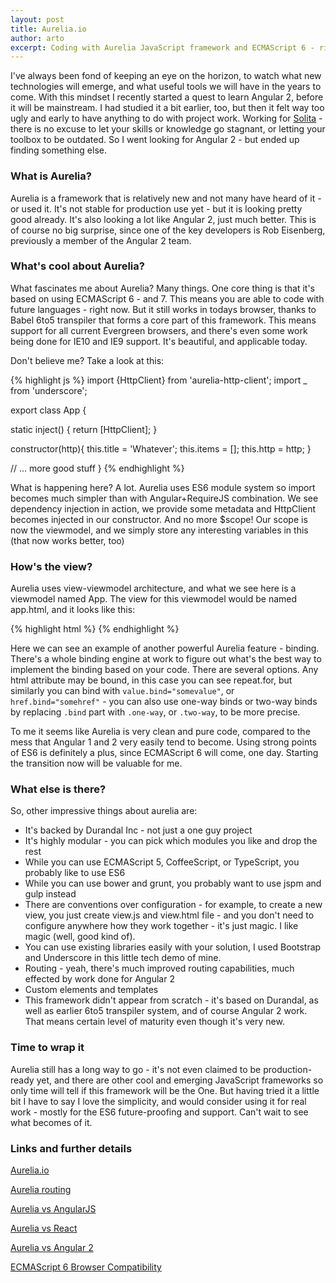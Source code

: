 ```yaml
---
layout: post
title: Aurelia.io
author: arto
excerpt: Coding with Aurelia JavaScript framework and ECMAScript 6 - right now
---
```

I've always been fond of keeping an eye on the horizon, to watch what new technologies will emerge, and what useful tools we will have in the years to come. With this mindset I recently started a quest to learn Angular 2, before it will be mainstream. I had studied it a bit earlier, too, but then it felt way too ugly and early to have anything to do with project work. Working for [Solita](http://www.solita.fi) - there is no excuse to let your skills or knowledge go stagnant, or letting your toolbox to be outdated. So I went looking for Angular 2 - but ended up finding something else.

### What is Aurelia? ###

Aurelia is a framework that is relatively new and not many have heard of it - or used it. It's not stable for production use yet - but it is looking pretty good already. It's also looking a lot like Angular 2, just much better. This is of course no big surprise, since one of the key developers is Rob Eisenberg, previously a member of the Angular 2 team.

### What's cool about Aurelia? ###

What fascinates me about Aurelia? Many things. One core thing is that it's based on using ECMAScript 6 - and 7. This means you are able to code with future languages - right now. But it still works in todays browser, thanks to Babel 6to5 transpiler that forms a core part of this framework. This means support for all current Evergreen browsers, and there's even some work being done for IE10 and IE9 support. It's beautiful, and applicable today.

Don't believe me? Take a look at this:

{% highlight js %}
import {HttpClient} from 'aurelia-http-client';
import _ from 'underscore';

export class App {

  static inject() { return [HttpClient]; }

  constructor(http){
        this.title = 'Whatever';
        this.items = [];
        this.http = http;
  }

  // ... more good stuff
}
{% endhighlight %}

What is happening here? A lot. Aurelia uses ES6 module system so import becomes much simpler than with Angular+RequireJS combination. We see dependency injection in action, we provide some metadata and HttpClient becomes injected in our constructor. And no more $scope! Our scope is now the viewmodel, and we simply store any interesting variables in this (that now works better, too)

### How's the view? ###

Aurelia uses view-viewmodel architecture, and what we see here is a viewmodel named App. The view for this viewmodel would be named app.html, and it looks like this:

{% highlight html %}
<template>
    <section>
        <h2>${title}</h2>

        <input value.bind="query">

        <div repeat.for="item of items">
                    ${item.name} ${item.created_at}
        </div>
    </section>
</template>
</code>
{% endhighlight %}

Here we can see an example of another powerful Aurelia feature - binding. There's a whole binding engine at work to figure out what's the best way to implement the binding based on your code. There are several options. Any html attribute may be bound, in this case you can see repeat.for, but similarly you can bind with `value.bind="somevalue"`, or `href.bind="somehref"` - you can also use one-way binds or two-way binds by replacing `.bind` part with `.one-way`, or `.two-way`, to be more precise.

To me it seems like Aurelia is very clean and pure code, compared to the mess that Angular 1 and 2 very easily tend to become. Using strong points of ES6 is definitely a plus, since ECMAScript 6 will come, one day. Starting the transition now will be valuable for me.

### What else is there? ###

So, other impressive things about aurelia are:
- It's backed by Durandal Inc - not just a one guy project
- It's highly modular - you can pick which modules you like and drop the rest
- While you can use ECMAScript 5, CoffeeScript, or TypeScript, you probably like to use ES6
- While you can use bower and grunt, you probably want to use jspm and gulp instead
- There are conventions over configuration - for example, to create a new view, you just create view.js and view.html file - and you don't need to configure anywhere how they work together - it's just magic. I like magic (well, good kind of).
- You can use existing libraries easily with your solution, I used Bootstrap and Underscore in this little tech demo of mine.
- Routing - yeah, there's much improved routing capabilities, much effected by work done for Angular 2
- Custom elements and templates
- This framework didn't appear from scratch - it's based on Durandal, as well as earlier 6to5 transpiler system, and of course Angular 2 work. That means certain level of maturity even though it's very new.

### Time to wrap it ###

Aurelia still has a long way to go - it's not even claimed to be production-ready yet, and there are other cool and emerging JavaScript frameworks so only time will tell if this framework will be the One. But having tried it a little bit I have to say I love the simplicity, and would consider using it for real work - mostly for the ES6 future-proofing and support. Can't wait to see what becomes of it.

### Links and further details ###

[Aurelia.io](http://aurelia.io/)

[Aurelia routing](http://aurelia.io/docs.html#routing)

[Aurelia vs AngularJS](http://ilikekillnerds.com/2015/01/aurelia-vs-angularjs-round-one-fight/)

[Aurelia vs React](http://ilikekillnerds.com/2015/03/aurelia-vs-react-js-based-on-actual-use/)

[Aurelia vs Angular 2](http://blog.durandal.io/2015/03/16/aurelia-and-angular-2-code-side-by-side/)

[ECMAScript 6 Browser Compatibility](https://kangax.github.io/compat-table/es6/)
